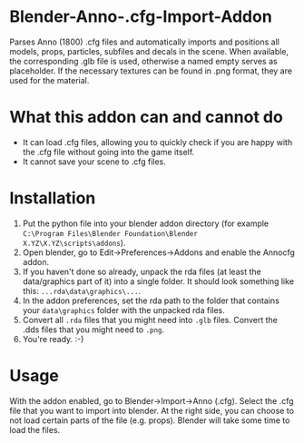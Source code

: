# Blender-Anno-.cfg-Import-Addon
Parses Anno (1800) .cfg files and automatically imports and positions all models, props, particles, subfiles and decals in the scene.
When available, the corresponding .glb file is used, otherwise a named empty serves as placeholder.
If the necessary textures can be found in .png format, they are used for the material.

# What this addon can and cannot do
- It can load .cfg files, allowing you to quickly check if you are happy with the .cfg file without going into the game itself.
- It cannot save your scene to .cfg files. 

# Installation
1. Put the python file into your blender addon directory (for example `C:\Program Files\Blender Foundation\Blender X.YZ\X.YZ\scripts\addons`).
2. Open blender, go to Edit->Preferences->Addons and enable the Annocfg addon.
3. If you haven't done so already, unpack the rda files (at least the data/graphics part of it) into a single folder. It should look something like this: `...rda\data\graphics\...`. 
4. In the addon preferences, set the rda path to the folder that contains your `data\graphics` folder with the unpacked rda files.
5. Convert all `.rda` files that you might need into `.glb` files. Convert the .dds files that you might need to `.png`.
6. You're ready. :-)

# Usage
With the addon enabled, go to Blender->Import->Anno (.cfg). Select the .cfg file that you want to import into blender. At the right side, you can choose to not load certain parts of the file (e.g. props).
Blender will take some time to load the files. 

